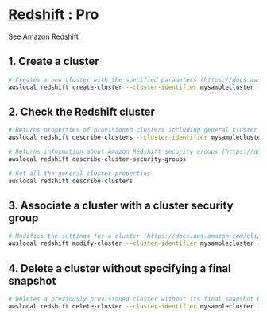 # [Redshift](https://docs.localstack.cloud/user-guide/aws/redshift/) : Pro

See [Amazon Redshift](https://docs.aws.amazon.com/redshift/latest/gsg/new-user-serverless.html)

## 1. Create a cluster

```sh
# Creates a new cluster with the specified parameters (https://docs.aws.amazon.com/cli/latest/reference/redshift/create-cluster.html)
awslocal redshift create-cluster --cluster-identifier mysamplecluster --master-username masteruser --master-user-password secret1 --node-type ds2.xlarge --cluster-type single-node
```

## 2. Check the Redshift cluster

```sh
# Returns properties of provisioned clusters including general cluster properties, cluster database properties, maintenance and backup properties, and security and access properties (https://docs.aws.amazon.com/cli/latest/reference/redshift/describe-clusters.html)
awslocal redshift describe-clusters --cluster-identifier mysamplecluster

# Returns information about Amazon Redshift security groups (https://docs.aws.amazon.com/cli/latest/reference/redshift/describe-cluster-security-groups.html)
awslocal redshift describe-cluster-security-groups

# Get all the general cluster properties
awslocal redshift describe-clusters
```

## 3. Associate a cluster with a cluster security group

```sh
# Modifies the settings for a cluster (https://docs.aws.amazon.com/cli/latest/reference/redshift/modify-cluster.html)
awslocal redshift modify-cluster --cluster-identifier mysamplecluster --cluster-security-groups mysamplesecuritygroup
```

## 4. Delete a cluster without specifying a final snapshot

```sh
# Deletes a previously provisioned cluster without its final snapshot being created (https://docs.aws.amazon.com/cli/latest/reference/redshift/delete-cluster.html)
awslocal redshift delete-cluster --cluster-identifier mysamplecluster --skip-final-cluster-snapshot
```
